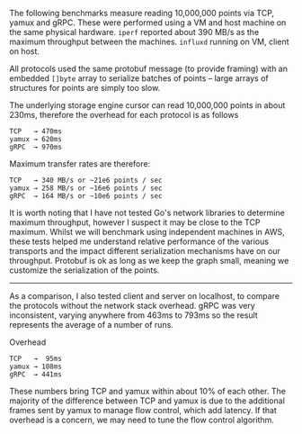 









The following benchmarks measure reading 10,000,000 points via TCP, yamux and gRPC.
These were performed using a VM and host machine on the same physical hardware.
`iperf` reported about 390 MB/s as the maximum throughput between the machines.
`influxd` running on VM, client on host.

All protocols used the same protobuf message (to provide framing) with an embedded `[]byte`
array to serialize batches of points – large arrays of structures for points are simply too slow.

The underlying storage engine cursor can read 10,000,000 points in about 230ms, therefore
the overhead for each protocol is as follows

```
TCP   → 470ms
yamux → 620ms
gRPC  → 970ms
```

Maximum transfer rates are therefore:

```
TCP   → 340 MB/s or ~21e6 points / sec
yamux → 258 MB/s or ~16e6 points / sec
gRPC  → 164 MB/s or ~10e6 points / sec
```

It is worth noting that I have not tested Go's network libraries to determine maximum throughput,
however I suspect it may be close to the TCP maximum. Whilst we will benchmark using independent
machines in AWS, these tests helped me understand relative performance of the various transports
and the impact different serialization mechanisms have on our throughput. Protobuf is ok as long
as we keep the graph small, meaning we customize the serialization of the points.

---

As a comparison, I also tested client and server on localhost, to compare the protocols without the
network stack overhead. gRPC was very inconsistent, varying anywhere from 463ms to 793ms so the result
represents the average of a number of runs.

Overhead

```
TCP   →  95ms
yamux → 108ms
gRPC  → 441ms
```

These numbers bring TCP and yamux within about 10% of each other. The majority of the difference
between TCP and yamux is due to the additional frames sent by yamux to manage flow control,
which add latency. If that overhead is a concern, we may need to tune the flow control algorithm.
